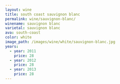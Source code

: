 ```yaml
---
layout: wine
title: south coast sauvignon blanc
permalink: wine/sauvignon-blanc/
winename: sauvignon blanc
varietal: sauvignon blanc
ava: south-coast
color: white
image_path: /images/wine/white/sauvignon-blanc.jpg
years:
  - year: 2011
    price: 28
  - year: 2012
    price: 28
  - year: 2013
    price: 28
---
```



